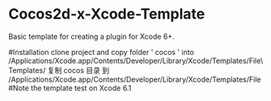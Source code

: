 # Cocos2d-x-Xcode-Template

Basic template for creating a plugin for Xcode 6+.

#Installation
 clone project and copy folder ' cocos ' into /Applications/Xcode.app/Contents/Developer/Library/Xcode/Templates/File\ Templates/ 
 复制 cocos 目录 到 /Applications/Xcode.app/Contents/Developer/Library/Xcode/Templates/File\
#Note
 the template  test on Xcode 6.1
